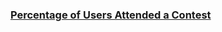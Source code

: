 ### [Percentage of Users Attended a Contest](https://leetcode.com/problems/percentage-of-users-attended-a-contest)

